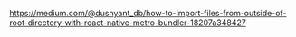 https://medium.com/@dushyant_db/how-to-import-files-from-outside-of-root-directory-with-react-native-metro-bundler-18207a348427